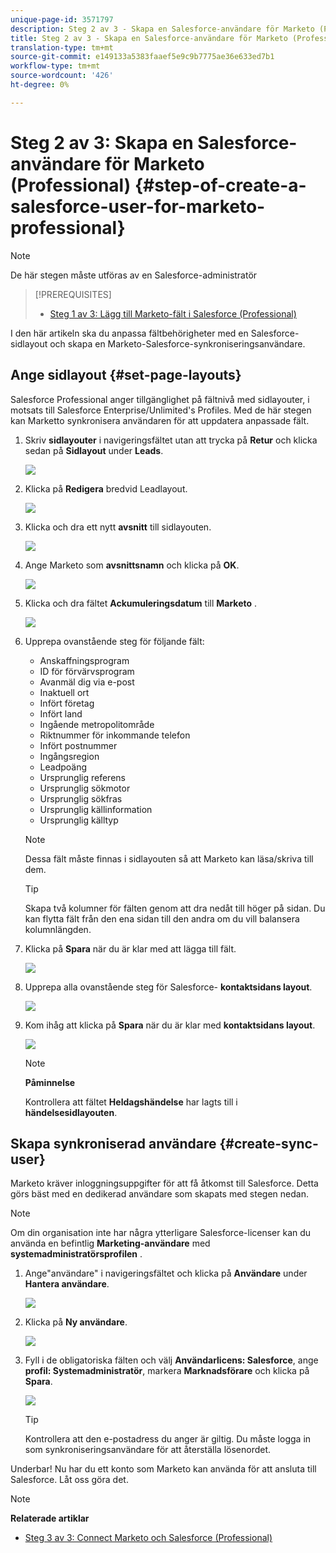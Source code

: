 ```yaml
---
unique-page-id: 3571797
description: Steg 2 av 3 - Skapa en Salesforce-användare för Marketo (Professional) - Marketo Docs - Produktdokumentation
title: Steg 2 av 3 - Skapa en Salesforce-användare för Marketo (Professional)
translation-type: tm+mt
source-git-commit: e149133a5383faaef5e9c9b7775ae36e633ed7b1
workflow-type: tm+mt
source-wordcount: '426'
ht-degree: 0%

---
```



# Steg 2 av 3: Skapa en Salesforce-användare för Marketo (Professional) {#step-of-create-a-salesforce-user-for-marketo-professional}

>[!NOTE]
>
>De här stegen måste utföras av en Salesforce-administratör

>[!PREREQUISITES]
>
>* [Steg 1 av 3: Lägg till Marketo-fält i Salesforce (Professional)](step-1-of-3-add-marketo-fields-to-salesforce-professional.md)

>



I den här artikeln ska du anpassa fältbehörigheter med en Salesforce-sidlayout och skapa en Marketo-Salesforce-synkroniseringsanvändare.

## Ange sidlayout {#set-page-layouts}

Salesforce Professional anger tillgänglighet på fältnivå med sidlayouter, i motsats till Salesforce Enterprise/Unlimited&#39;s Profiles. Med de här stegen kan Marketto synkronisera användaren för att uppdatera anpassade fält.

1. Skriv **sidlayouter** i navigeringsfältet utan att trycka på **Retur** och klicka sedan på **Sidlayout** under **Leads**.

   ![](assets/image2016-2-26-12-3a58-3a32.png)

1. Klicka på **Redigera** bredvid Leadlayout.

   ![](assets/image2016-2-26-13-3a2-3a46.png)

1. Klicka och dra ett nytt **avsnitt** till sidlayouten.

   ![](assets/image2014-12-9-12-3a56-3a40.png)

1. Ange Marketo som **avsnittsnamn** och klicka på **OK**.

   ![](assets/image2014-12-9-12-3a56-3a52.png)

1. Klicka och dra fältet **Ackumuleringsdatum** till **Marketo** .

   ![](assets/image2014-12-9-12-3a57-3a0.png)

1. Upprepa ovanstående steg för följande fält:

   * Anskaffningsprogram
   * ID för förvärvsprogram
   * Avanmäl dig via e-post
   * Inaktuell ort
   * Infört företag
   * Infört land
   * Ingående metropolitområde
   * Riktnummer för inkommande telefon
   * Infört postnummer
   * Ingångsregion
   * Leadpoäng
   * Ursprunglig referens
   * Ursprunglig sökmotor
   * Ursprunglig sökfras
   * Ursprunglig källinformation
   * Ursprunglig källtyp

   >[!NOTE]
   >
   >Dessa fält måste finnas i sidlayouten så att Marketo kan läsa/skriva till dem.

   >[!TIP]
   >
   >Skapa två kolumner för fälten genom att dra nedåt till höger på sidan. Du kan flytta fält från den ena sidan till den andra om du vill balansera kolumnlängden.

1. Klicka på **Spara** när du är klar med att lägga till fält.

   ![](assets/image2014-12-9-12-3a57-3a10.png)

1. Upprepa alla ovanstående steg för Salesforce- **kontaktsidans layout**.

   ![](assets/image2016-2-26-13-3a10-3a1.png)

1. Kom ihåg att klicka på **Spara** när du är klar med **kontaktsidans layout**.

   ![](assets/image2014-12-9-12-3a57-3a30.png)

   >[!NOTE]
   >
   >**Påminnelse**
   >
   >
   >Kontrollera att fältet **Heldagshändelse** har lagts till i **händelsesidlayouten**.

## Skapa synkroniserad användare {#create-sync-user}

Marketo kräver inloggningsuppgifter för att få åtkomst till Salesforce. Detta görs bäst med en dedikerad användare som skapats med stegen nedan.

>[!NOTE]
>
>Om din organisation inte har några ytterligare Salesforce-licenser kan du använda en befintlig **Marketing-användare** med **systemadministratörsprofilen** .

1. Ange&quot;användare&quot; i navigeringsfältet och klicka på **Användare** under **Hantera användare**.

   ![](assets/image2014-12-9-12-3a57-3a42.png)

1. Klicka på **Ny användare**.

   ![](assets/image2014-12-9-12-3a58-3a1.png)

1. Fyll i de obligatoriska fälten och välj **Användarlicens: Salesforce**, ange **profil: Systemadministratör**, markera **Marknadsförare** och klicka på **Spara**.

   ![](assets/image2014-12-9-12-3a58-3a11.png)

   >[!TIP]
   >
   >Kontrollera att den e-postadress du anger är giltig. Du måste logga in som synkroniseringsanvändare för att återställa lösenordet.

Underbar! Nu har du ett konto som Marketo kan använda för att ansluta till Salesforce. Låt oss göra det.

>[!NOTE]
>
>**Relaterade artiklar**
>
>* [Steg 3 av 3: Connect Marketo och Salesforce (Professional)](step-3-of-3-connect-marketo-and-salesforce-professional.md)

>



